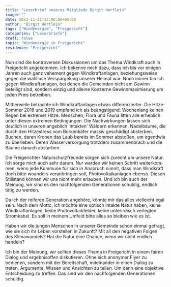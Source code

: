 ```yaml
---
title: "Leserbrief unseres Mitglieds Birgit Hertlein"
image: ""
date: 2021-11-11T12:00:00+05:00
author: "Birgit Hertlein"
tags: ["Windenergie", "Freigericht"]
categories: ["Leserbriefe"]
draft: false
topic: "Windenergie in Freigericht"
residence: "Freigericht"
---
```


Nun sind die kontroversen Diskussionen um das Thema Windkraft auch in Freigericht an&shy;ge&shy;kom&shy;men. Ich bekenne mich dazu, dass ich bis vor eini&shy;gen Jahren auch ganz ve&shy;he&shy;ment gegen Wind&shy;kraft&shy;an&shy;lagen, be&shy;zie&shy;hungs&shy;weise gegen die wahl&shy;lose Ver&shy;spar&shy;gelung unserer Heimat war. Noch immer bin ich gegen Wind&shy;kraft&shy;an&shy;lagen, bei denen die Gemeinden nicht am Gewinn beteiligt sind, sondern einzig und alleine Konzerne Ge&shy;winn&shy;maxi&shy;mie&shy;rung um jeden Preis betreiben.

Mittlerweile betrachte ich Wind&shy;kraft&shy;anlagen etwas differenzierter. Die Hitze-Sommer 2018 und 2019 emp&shy;fand ich als be&shy;ängsti&shy;gend. Wochen&shy;lang keinen Regen bei ex&shy;tre&shy;mer Hitze. Menschen, Flora und Fauna litten alle erheblich unter diesen extremen Be&shy;din&shy;gun&shy;gen. Die Nach&shy;wir&shy;kungen lassen sich deutlich in unseren an&shy;geb&shy;lich 'intakten' Wäl&shy;dern erkennen. Nadelbäume, die durch den Hitze&shy;stress vom Borken&shy;käfer mas&shy;siv ge&shy;schä&shy;digt ab&shy;ster&shy;ben. Buchen, deren Kro&shy;nen das Laub bereits im Sommer abstoßen, um ir&shy;gend&shy;wie zu über&shy;leben. Deren Was&shy;ser&shy;ver&shy;sor&shy;gung trotzdem zusammenbrach und die Bäume da&shy;nach ab&shy;starben.  

Die Freigerichter Naturschutzfreunde sor&shy;gen sich zurecht um unsere Natur. Ich sorge mich auch sehr darum. Nur werden wir kei&shy;nen Schritt wei&shy;ter&shy;kom&shy;men, wenn jede Kom&shy;mune für sich in An&shy;spruch nimmt, dass man Wind&shy;kraft doch bitte wo&shy;an&shy;ders voran&shy;brin&shy;gen soll, Photo&shy;vol&shy;taik&shy;an&shy;lagen ebenso. Diesen Stillstand können wir uns nicht mehr erlauben. Und ich bin auch der Meinung, wir sind es den nach&shy;fol&shy;gen&shy;den Generationen schul&shy;dig, endlich tätig zu werden.  

Da ich der reiferen Generation angehöre, könnte mir das alles viel&shy;leicht egal sein. Nach dem Motto, ich möchte eine optisch intakte Natur haben, keine Wind&shy;kraft&shy;an&shy;lagen, keine Photo&shy;vol&shy;taik&shy;fel&shy;der, keine unter&shy;irdisch verlegten Stromkabel. Es soll in mei&shy;nem Um&shy;feld bitte alles so bleiben wie es ist.  

Haben wir die jungen Menschen in unserer Ge&shy;mein&shy;de schon einmal gefragt, wie sie sich ihr Leben vor&shy;stel&shy;len in Zukunft? Mit all den nega&shy;tiven Folgen des Klimawandels? Hat die Natur eine Chance, wenn wir nicht end&shy;lich handeln?  

Ich bin der Meinung, wir sollten dieses The&shy;ma in Freigericht in einem fairen Dialog und ergeb&shy;nis&shy;offen dis&shy;ku&shy;tieren. Ohne sich ano&shy;ny&shy;mer Flyer zu bedienen, son&shy;dern mit der Be&shy;reit&shy;schaft, mit&shy;ei&shy;nan&shy;der in einen Dialog zu treten, Argumente, Wissen und Ansichten zu teilen. Um dann eine objektive Ent&shy;schei&shy;dung zu treffen. Das sind wir den nach&shy;fol&shy;gen&shy;den Generationen schuldig.
